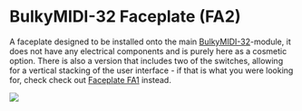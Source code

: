 # BulkyMIDI-32 Faceplate (FA2)
A faceplate designed to be installed onto the main [BulkyMIDI-32](https://github.com/tebl/BulkyMIDI-32/tree/main/BulkyMIDI-32%20Module)-module, it does not have any electrical components and is purely here as a cosmetic option. There is also a version that includes two of the switches, allowing for a vertical stacking of the user interface -  if that is what you were looking for, check check out [Faceplate FA1](https://github.com/tebl/BulkyMIDI-32/tree/main/faceplates/BulkyMIDI-32%20FA1) instead.

![](https://github.com/tebl/BulkyMIDI-32/raw/main/gallery/BulkyMIDI-32%20FA2.png)